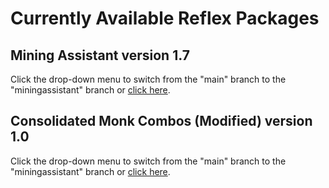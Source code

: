 # Currently Available Reflex Packages

## Mining Assistant version 1.7<br/>
Click the drop-down menu to switch from the "main" branch to the "miningassistant" branch or [click here](https://github.com/KaiosGit/Achaea/tree/miningassistant).

## Consolidated Monk Combos (Modified) version 1.0<br/>
Click the drop-down menu to switch from the "main" branch to the "miningassistant" branch or [click here](https://github.com/KaiosGit/Achaea/tree/monkcombos).
